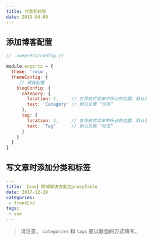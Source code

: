 ```yaml
---
title: 分类和标签
date: 2019-04-09
---
```


## 添加博客配置
    
```javascript
// .vuepress/config.js

module.exports = {
  theme: 'reco',
  themeConfig: {
     // 博客配置
    blogConfig: {
      category: {
        location: 2,     // 在导航栏菜单中所占的位置，默认2
        text: 'Category' // 默认文案 “分类”
      },
      tag: {
        location: 3,     // 在导航栏菜单中所占的位置，默认3
        text: 'Tag'      // 默认文案 “标签”
      }
    }
  }  
}  
```

## 写文章时添加分类和标签

```yaml
--- 
title: 【vue】跨域解决方案之proxyTable  
date: 2017-12-28
categories: 
 - frontEnd
tags: 
 - vue
---
```

> 请注意， `categories` 和 `tags` 要以数组的方式填写。
